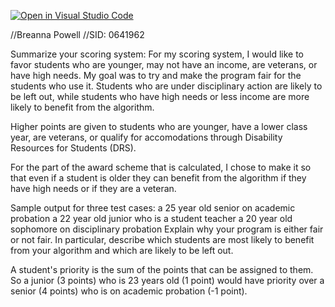 [![Open in Visual Studio Code](https://classroom.github.com/assets/open-in-vscode-f059dc9a6f8d3a56e377f745f24479a46679e63a5d9fe6f495e02850cd0d8118.svg)](https://classroom.github.com/online_ide?assignment_repo_id=5832241&assignment_repo_type=AssignmentRepo)

//Breanna Powell
//SID: 0641962

Summarize your scoring system:
For my scoring system, I would like to favor students who are younger, may not have an income, are veterans, or have high needs. My goal was to try and make the program fair for the students who use it. Students who are under disciplinary action are likely to be left out, while students who have high needs or less income are more likely to benefit from the algorithm.

Higher points are given to students who are younger, have a lower class year, are veterans, or qualify for accomodations through Disability Resources for Students (DRS).

For the part of the award scheme that is calculated, I chose to make it so that even if a student is older they can benefit from the algorithm if they have high needs or if they are a veteran.

Sample output for three test cases:
a 25 year old senior on academic probation
a 22 year old junior who is a student teacher
a 20 year old sophomore on disciplinary probation
Explain why your program is either fair or not fair. In particular, describe which students are most likely to benefit from your algorithm and which are likely to be left out.

A student's priority is the sum of the points that can be assigned to them. So a junior (3 points) who is 23 years old (1 point) would have priority over a senior (4 points) who is on academic probation (-1 point).

